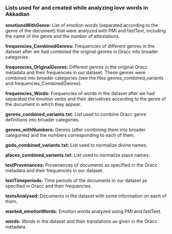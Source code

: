 ### Lists used for and created while analyzing love words in Akkadian

<b>emotionsWithGenre:</b> List of emotion words (separated according to the genre of the document) that were analyzed with PMI and fastText, including the name of the genre and the number of attestations.

<b>frequencies_CombinedGenres:</b> Frequencies of different genres in the dataset after we had combined the original genres in Oracc into broader categories.

<b>frequencies_OriginalGenres:</b> Different genres in the original Oracc metadata and their frequencies in our dataset. These genres were combined into broader categories (see the files genres_combined_variants and frequencies_CombinedGenres).

<b>frequencies_Words:</b> Frequencies of words in the dataset after we had separated the emotion verbs and their derivatives according to the genre of the document in which they appear.

<b>genres_combined_variants.txt:</b> List used to combine Oracc genre definitions into broader categories.

<b>genres_withNumbers:</b> Genres (after combining them into broader categories) and the numbers corresponding to each of them.

<b>gods_combined_variants.txt:</b> List used to normalize divine names.

<b>places_combined_variants.txt:</b> List used to normalize place names.

<b>textProvenances:</b> Provenances of documents as specified in the Oracc metadata and their frequencies in our dataset.

<b>textTimeperiods:</b> Time periods of the documents in our dataset as specified in Oracc and their frequencies.

<b>textsAnalysed:</b> Documents in the dataset with some information on each of them.

<b>wanted_emotionWords:</b> Emotion words analyzed using PMI and fastText.

<b>words:</b> Words in the dataset and their translations as given in the Oracc metadata.
